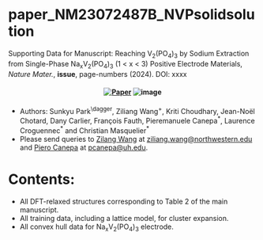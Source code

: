 # paper_NM23072487B_NVPsolidsolution
Supporting Data for Manuscript: Reaching V<sub>2</sub>(PO<sub>4</sub>)<sub>3</sub> by Sodium Extraction from Single-Phase Na<sub>x</sub>V<sub>2</sub>(PO<sub>4</sub>)<sub>3</sub> (1 &#x3c; x &#x3c; 3) Positive Electrode Materials, *Nature Mater.*, **issue**, page-numbers  (2024). DOI: xxxx   
<h4 align="center">

[![Paper](https://img.shields.io/badge/Nature%20Mater.-xxxx.xxx.xx-green)]() 
![image](https://zenodo.org/badge/845747850.svg)

</h4>

- Authors: Sunkyu Park<sup>\dagger</sup>, Ziliang Wang<sup>+</sup>, Kriti Choudhary, Jean-No&#xeb;l Chotard, Dany Carlier, Fran&#xe7;ois Fauth, Pieremanuele Canepa<sup>\*</sup>, Laurence Croguennec<sup>\*</sup> and Christian Masquelier<sup>\*</sup>
- Please send queries to [Zilang Wang](https://sites.google.com/site/wolvertonresearchgroup/members/ziliang-wang) at <ziliang.wang@northwestern.edu> and [Piero Canepa](https://caneparesearch.org/team/Piero-Canepa/) at <pcanepa@uh.edu>.

# Contents:
- All DFT-relaxed structures corresponding to Table 2 of the main manuscript.
- All training data, including a lattice model, for cluster expansion.
- All convex hull data for Na<sub>x</sub>V<sub>2</sub>(PO<sub>4</sub>)<sub>3</sub> electrode.
